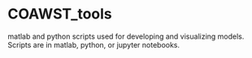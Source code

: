 # COAWST_tools
matlab and python scripts used for developing and visualizing models. Scripts are in matlab, python, or jupyter notebooks.

